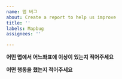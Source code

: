 ```yaml
---
name: 맵 버그
about: Create a report to help us improve
title: ''
labels: Mapbug
assignees: ''

---
```


**어떤 맵에서 어느좌표에 이상이 있는지 적어주세요**

**어떤 행동을 했는지 적어주세요**
